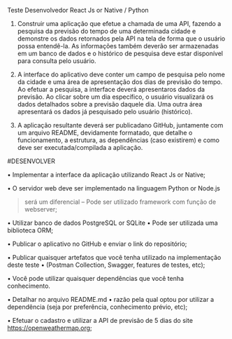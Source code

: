 Teste Desenvolvedor React Js or Native / Python


1) Construir uma aplicação que efetue a chamada de uma API, fazendo a pesquisa da previsão do tempo de
uma determinada cidade e demonstre os dados retornados pela API na tela de forma que o usuário possa
entendê-la. As informações também deverão ser armazenadas em um banco de dados e o histórico de
pesquisa deve estar disponível para consulta pelo usuário.


2) A interface do aplicativo deve conter um campo de pesquisa pelo nome da cidade e uma área de
apresentação dos dias de previsão do tempo. Ao efetuar a pesquisa, a interface deverá apresentaros dados
da previsão. Ao clicar sobre um dia específico, o usuário visualizará os dados detalhados sobre a previsão
daquele dia. Uma outra área apresentará os dados já pesquisado pelo usuário (histórico).

3) A aplicação resultante deverá ser publicadano GitHub, juntamente com um arquivo README,
devidamente formatado, que detalhe o funcionamento, a estrutura, as dependências (caso existirem) e
como deve ser executada/compilada a aplicação.


#DESENVOLVER

• Implementar a interface da aplicação utilizando React Js or Native;

• O servidor web deve ser implementado na linguagem Python or Node.js
  > será um diferencial – Pode ser utilizado framework com função de webserver;

• Utilizar banco de dados PostgreSQL or SQLite 
  • Pode ser utilizada uma biblioteca ORM;
  
• Publicar o aplicativo no GitHub e enviar o link do repositório;

• Publicar quaisquer artefatos que você tenha utilizado na implementação deste teste 
  • (Postman Collection, Swagger, features de testes, etc);

• Você pode utilizar quaisquer dependências que você tenha conhecimento. 

• Detalhar no arquivo README.md 
  • razão pela qual optou por utilizar a dependência (seja por preferência, conhecimento prévio, etc);
  
• Efetuar o cadastro e utilizar a API de previsão de 5 dias do site https://openweathermap.org;

